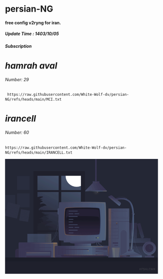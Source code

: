 # persian-NG

#### free config v2ryng for iran.


<h5>Update Time : 1403/10/05 </h5>

##### Subscription

  # *****hamrah aval*****

<h6>Number: 29 </h6>

     https://raw.githubusercontent.com/White-Wolf-dv/persian-NG/refs/heads/main/MCI.txt

# *****irancell*****

<h6>Number: 60 </h6>

    https://raw.githubusercontent.com/White-Wolf-dv/persian-NG/refs/heads/main/IRANCELL.txt

<p align="center">
<img  src="https://github.com/White-Wolf-dv/White-Wolf-dv/blob/main/5.gif">
</p>
